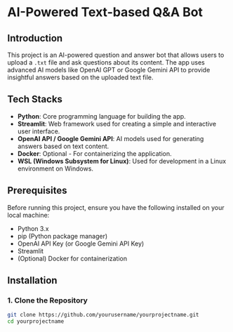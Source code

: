 # AI-Powered Text-based Q&A Bot

## Introduction
This project is an AI-powered question and answer bot that allows users to upload a `.txt` file and ask questions about its content. The app uses advanced AI models like OpenAI GPT or Google Gemini API to provide insightful answers based on the uploaded text file.

## Tech Stacks
- **Python**: Core programming language for building the app.
- **Streamlit**: Web framework used for creating a simple and interactive user interface.
- **OpenAI API / Google Gemini API**: AI models used for generating answers based on text content.
- **Docker**: Optional - For containerizing the application.
- **WSL (Windows Subsystem for Linux)**: Used for development in a Linux environment on Windows.

## Prerequisites
Before running this project, ensure you have the following installed on your local machine:
- Python 3.x
- pip (Python package manager)
- OpenAI API Key (or Google Gemini API Key)
- Streamlit
- (Optional) Docker for containerization

## Installation

### 1. Clone the Repository
```bash
git clone https://github.com/yourusername/yourprojectname.git
cd yourprojectname
